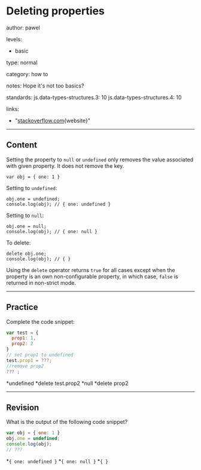 # Deleting properties
author: pawel

levels:

  - basic

type: normal

category: how to

notes: Hope it's not too basics?

standards:
  js.data-types-structures.3: 10
  js.data-types-structures.4: 10

links:

  - "[stackoverflow.com](http://stackoverflow.com/questions/208105/how-to-remove-a-property-from-a-javascript-object){website}"

---
## Content

Setting the property to `null` or `undefined` only removes the value associated with given property. It does not remove the key. 

```
var obj = { one: 1 }
```

Setting to `undefined`:

```
obj.one = undefined;
console.log(obj); // { one: undefined }
```
Setting to `null`:
```
obj.one = null;
console.log(obj); // { one: null }
```
To delete:

```
delete obj.one;
console.log(obj); // { }

```

Using the `delete` operator returns `true` for all cases except when the property is an own non-configurable property, in which case, `false` is returned in non-strict mode.

---
## Practice

Complete the code snippet:

```javascript
var test = {
  prop1: 1,
  prop2: 2
}
// set prop1 to undefined
test.prop1 = ???;
//remove prop2
??? ;
```

*undefined
*delete test.prop2
*null
*delete prop2

---
## Revision

What is the output of the following code snippet?

```javascript
var obj = { one: 1 }
obj.one = undefined;
console.log(obj);
// ???

```

*`{ one: undefined }`
*`{ one: null }`
*`{ }`
